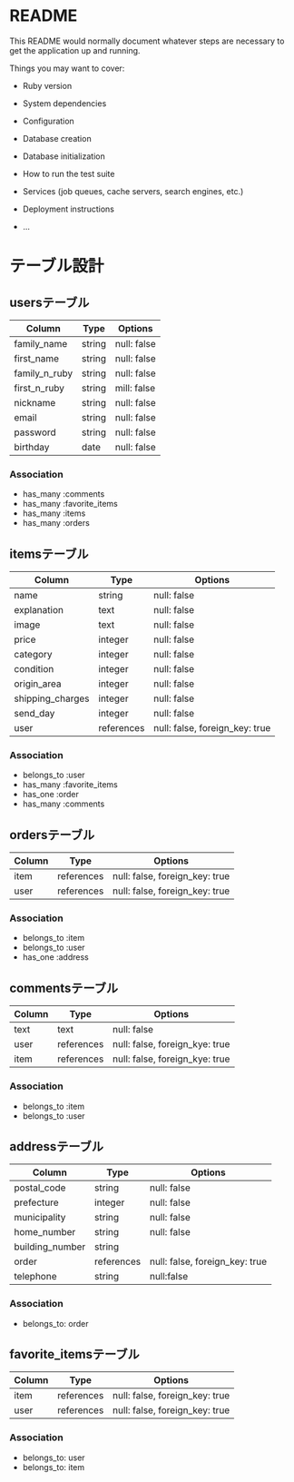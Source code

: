 # README

This README would normally document whatever steps are necessary to get the
application up and running.

Things you may want to cover:

* Ruby version

* System dependencies

* Configuration

* Database creation

* Database initialization

* How to run the test suite

* Services (job queues, cache servers, search engines, etc.)

* Deployment instructions

* ...
# テーブル設計

## usersテーブル

|    Column     |    Type    |   Options   |
| ------------- | -----------| ------------|
| family_name   |   string   | null: false |
| first_name    |   string   | null: false |
| family_n_ruby |   string   | null: false |
| first_n_ruby  |   string   | mill: false | 
| nickname      |   string   | null: false |
| email         |   string   | null: false |
| password      |   string   | null: false |
| birthday      |   date     | null: false |


### Association
- has_many :comments
- has_many :favorite_items
- has_many :items
- has_many :orders


## itemsテーブル

|  Column           |    Type    |   Options                      |
| ----------------- | -----------| ------------------------------ |
|  name             |  string    | null: false                    | 
|  explanation      |  text      | null: false                    |
|  image            |  text      | null: false                    |
|  price            |  integer   | null: false                    |
|  category         |  integer   | null: false                    |
|  condition        |  integer   | null: false                    |
|  origin_area      |  integer   | null: false                    |
|  shipping_charges |  integer   | null: false                    |
|  send_day         |  integer   | null: false                    |
|  user             | references | null: false, foreign_key: true |

### Association
- belongs_to :user
- has_many :favorite_items
- has_one :order
- has_many :comments

## ordersテーブル

|   Column   |    Type    |   Options                      |
| ---------- | -----------| ------------------------------ |
|   item     | references | null: false, foreign_key: true |
|   user     | references | null: false, foreign_key: true |

### Association
- belongs_to :item
- belongs_to :user
- has_one :address

## commentsテーブル

|  Column  |    Type    |   Options                      |
| -------- | -----------| ------------------------------ |
|  text    | text       | null: false                    |
|  user    | references | null: false, foreign_kye: true |
|  item    | references | null: false, foreign_kye: true |

### Association
- belongs_to :item
- belongs_to :user

## addressテーブル

|    Column      |    Type     |   Options                      |
| -------------- | ------------| ------------------------------ |
| postal_code    |  string     | null: false                    |
| prefecture     |  integer    | null: false                    | 
| municipality   |  string     | null: false                    | 
| home_number    |  string     | null: false                    |
| building_number|  string     |                                |
| order          |  references | null: false, foreign_key: true |
| telephone      |  string     | null:false                     |

### Association
- belongs_to: order

## favorite_itemsテーブル

|    Column   |    Type    |   Options                      |
| ----------- | -----------| ------------------------------ |
|   item      | references | null: false, foreign_key: true |
|   user      | references | null: false, foreign_key: true |

### Association
- belongs_to: user
- belongs_to: item
